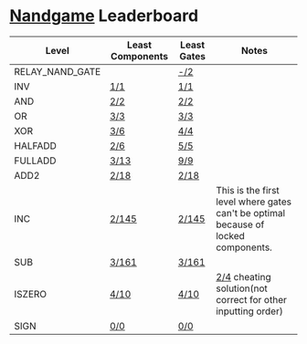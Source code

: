# [Nandgame](https://nandgame.com/) Leaderboard

| Level | Least Components | Least Gates | Notes |
| - | - | - | - |
| RELAY_NAND_GATE | | [-/2](D/RELAY_NAND_GATE.md) | |
| INV | [1/1](D/INV_COMP.md) | [1/1](D/INV_GATE.md) | |
| AND | [2/2](D/AND_COMP.md) | [2/2](D/AND_GATE.md) | |
| OR | [3/3](D/OR_COMP.md) | [3/3](D/OR_GATE.md) | |
| XOR | [3/6](D/XOR_COMP.md) | [4/4](D/XOR_GATE.md) | |
| HALFADD | [2/6](D/HALFADD_COMP.md) | [5/5](D/HALFADD_GATE.md) | |
| FULLADD | [3/13](D/FULLADD_COMP.md) | [9/9](D/FULLADD_GATE.md) | |
| ADD2 | [2/18](D/ADD2_COMP.md) | [2/18](D/ADD2_GATE.md) | |
| INC | [2/145](D/INC_COMP.md) | [2/145](D/INC_GATE.md) | This is the first level where gates can't be optimal because of locked components. |
| SUB | [3/161](D/SUB_COMP.md) | [3/161](D/SUB_GATE.md) | |
| ISZERO | [4/10](D/ISZERO_COMP.md) | [4/10](D/ISZERO_COMP.md) | [2/4](D/ISZERO_CHEAT.md) cheating solution(not correct for other inputting order) |
| SIGN | [0/0](D/SIGN_COMP.md) | [0/0](D/SIGN_COMP.md) | |
